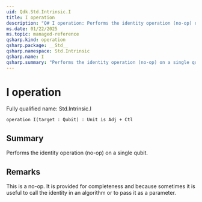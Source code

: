 ```yaml
---
uid: Qdk.Std.Intrinsic.I
title: I operation
description: "Q# I operation: Performs the identity operation (no-op) on a single qubit."
ms.date: 01/22/2025
ms.topic: managed-reference
qsharp.kind: operation
qsharp.package: __Std__
qsharp.namespace: Std.Intrinsic
qsharp.name: I
qsharp.summary: "Performs the identity operation (no-op) on a single qubit."
---
```


# I operation

Fully qualified name: Std.Intrinsic.I

```qsharp
operation I(target : Qubit) : Unit is Adj + Ctl
```

## Summary
Performs the identity operation (no-op) on a single qubit.

## Remarks
This is a no-op. It is provided for completeness and because
sometimes it is useful to call the identity in an algorithm or to pass it as a parameter.
